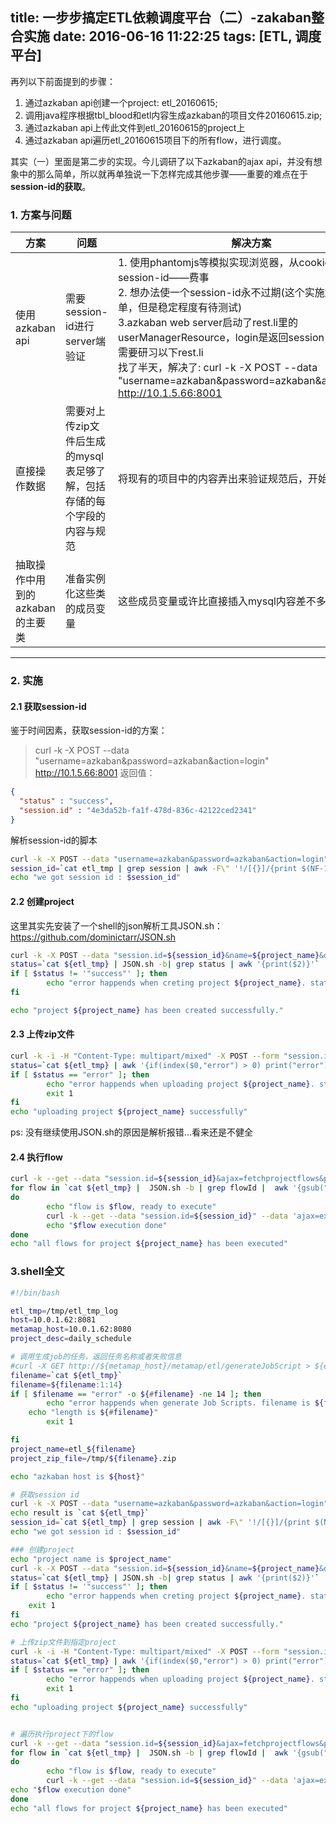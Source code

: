 title: 一步步搞定ETL依赖调度平台（二）-zakaban整合实施
date: 2016-06-16 11:22:25
tags: [ETL, 调度平台]
---

再列以下前面提到的步骤：
1. 通过azkaban api创建一个project: etl_20160615;
2. 调用java程序根据tbl_blood和etl内容生成azkaban的项目文件20160615.zip;
3. 通过azkaban api上传此文件到etl_20160615的project上
4. 通过azkaban api遍历etl_20160615项目下的所有flow，进行调度。

其实（一）里面是第二步的实现。今儿调研了以下azkaban的ajax api，并没有想象中的那么简单，所以就再单独说一下怎样完成其他步骤——重要的难点在于**session-id的获取**。

### 1. 方案与问题
|方案|问题|解决方案|
|---|---|---|
|使用azkaban api|需要session-id进行server端验证 |1. 使用phantomjs等模拟实现浏览器，从cookie中获取session-id——费事</br>2. 想办法使一个session-id永不过期(这个实施起来最简单，但是稳定程度有待测试)</br>3.azkaban web server启动了rest.li里的userManagerResource，login是返回session-id的，但是需要研习以下rest.li</br>找了半天，解决了:  curl -k -X POST --data "username=azkaban&password=azkaban&action=login" http://10.1.5.66:8001 |
|直接操作数据|需要对上传zip文件后生成的mysql表足够了解，包括存储的每个字段的内容与规范|将现有的项目中的内容弄出来验证规范后，开始实施|
|抽取操作中用到的azkaban的主要类|准备实例化这些类的成员变量|这些成员变量或许比直接插入mysql内容差不多难搞|

---

### 2. 实施

#### 2.1 获取session-id
鉴于时间因素，获取session-id的方案：
>curl -k -X POST --data "username=azkaban&password=azkaban&action=login" http://10.1.5.66:8001
返回值：
```json
{
  "status" : "success",
  "session.id" : "4e3da52b-fa1f-478d-836c-42122ced2341"
}
```
解析session-id的脚本
```bash
curl -k -X POST --data "username=azkaban&password=azkaban&action=login" http://10.1.5.66:8001 > etl_tmp
session_id=`cat etl_tmp | grep session | awk -F\" '!/[{}]/{print $(NF-1)}'`
echo "we got session id : $session_id"

```

#### 2.2  创建project
这里其实先安装了一个shell的json解析工具JSON.sh：https://github.com/dominictarr/JSON.sh
```bash
curl -k -X POST --data "session.id=${session_id}&name=${project_name}&description=${project_desc}" http://${host}/manager?action=create > ${etl_tmp}
status=`cat ${etl_tmp} | JSON.sh -b| grep status | awk '{print($2)}'`
if [ $status != '"success"' ]; then
        echo "error happends when creting project ${project_name}. status is ${status}"
fi

echo "project ${project_name} has been created successfully."
```

#### 2.3 上传zip文件
```bash
curl -k -i -H "Content-Type: multipart/mixed" -X POST --form "session.id=${session_id}" --form 'ajax=upload' --form "file=@${project_zip_file}" --form "project=${project_name}" http://${host}/manager?ajax=upload > ${etl_tmp}
status=`cat ${etl_tmp} | awk '{if(index($0,"error") > 0) print("error")}'`
if [ $status == "error" ]; then
        echo "error happends when uploading project ${project_name}. status is ${status}"
        exit 1
fi
echo "uploading project ${project_name} successfully"
```
ps: 没有继续使用JSON.sh的原因是解析报错...看来还是不健全

#### 2.4 执行flow
```bash
curl -k --get --data "session.id=${session_id}&ajax=fetchprojectflows&project=${project_name}" http://${host}/manager > ${etl_tmp}
for flow in `cat ${etl_tmp} |  JSON.sh -b | grep flowId |  awk '{gsub("\"","",$2);print($2)}'`
do
        echo "flow is $flow, ready to execute"
        curl -k --get --data "session.id=${session_id}" --data 'ajax=executeFlow' --data "project=${project_name}" --data "flow=${flow}" http://${host}/executor >${etl_tmp}${flow}
        echo "$flow execution done"
done
echo "all flows for project ${project_name} has been executed"
```


### 3.shell全文
```bash
#!/bin/bash

etl_tmp=/tmp/etl_tmp_log
host=10.0.1.62:8081
metamap_host=10.0.1.62:8080
project_desc=daily_schedule

# 调用生成job的任务，返回任务名称或者失败信息
#curl -X GET http://${metamap_host}/metamap/etl/generateJobScript > ${etl_tmp}
filename=`cat ${etl_tmp}`
filename=${filename:1:14}
if [ $filename == "error" -o ${#filename} -ne 14 ]; then
        echo "error happends when generate Job Scripts. filename is ${filename}"
	echo "length is ${#filename}"
        exit 1

fi
project_name=etl_${filename}
project_zip_file=/tmp/${filename}.zip

echo "azkaban host is ${host}"

# 获取session id
curl -k -X POST --data "username=azkaban&password=azkaban&action=login" http://${host} > ${etl_tmp}
echo result is `cat ${etl_tmp}`
session_id=`cat ${etl_tmp} | grep session | awk -F\" '!/[{}]/{print $(NF-1)}'`
echo "we got session id : $session_id"

### 创建project
echo "project name is $project_name"
curl -k -X POST --data "session.id=${session_id}&name=${project_name}&description=${project_desc}" http://${host}/manager?action=create > ${etl_tmp}
status=`cat ${etl_tmp} | JSON.sh -b| grep status | awk '{print($2)}'` 
if [ $status != '"success"' ]; then
        echo "error happends when creting project ${project_name}. status is ${status}"
	exit 1
fi
echo "project ${project_name} has been created successfully."

# 上传zip文件到指定project
curl -k -i -H "Content-Type: multipart/mixed" -X POST --form "session.id=${session_id}" --form 'ajax=upload' --form "file=@${project_zip_file}" --form "project=${project_name}" http://${host}/manager?ajax=upload > ${etl_tmp}
status=`cat ${etl_tmp} | awk '{if(index($0,"error") > 0) print("error")}'`
if [ $status == "error" ]; then
        echo "error happends when uploading project ${project_name}. status is ${status}"
        exit 1
fi
echo "uploading project ${project_name} successfully"


# 遍历执行project下的flow
curl -k --get --data "session.id=${session_id}&ajax=fetchprojectflows&project=${project_name}" http://${host}/manager > ${etl_tmp}
for flow in `cat ${etl_tmp} |  JSON.sh -b | grep flowId |  awk '{gsub("\"","",$2);print($2)}'`
do
        echo "flow is $flow, ready to execute"
        curl -k --get --data "session.id=${session_id}" --data 'ajax=executeFlow' --data "project=${project_name}" --data "flow=${flow}" http://${host}/executor >${etl_tmp}${flow}
echo "$flow execution done"
done
echo "all flows for project ${project_name} has been executed"
```

